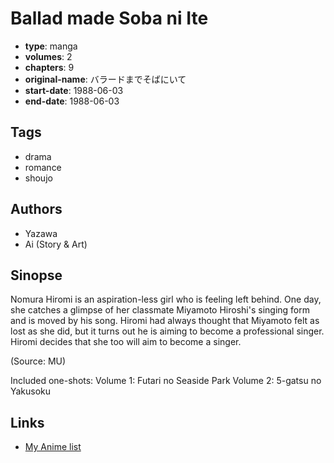 # Ballad made Soba ni Ite

-   **type**: manga
-   **volumes**: 2
-   **chapters**: 9
-   **original-name**: バラードまでそばにいて
-   **start-date**: 1988-06-03
-   **end-date**: 1988-06-03

## Tags

-   drama
-   romance
-   shoujo

## Authors

-   Yazawa
-   Ai (Story & Art)

## Sinopse

Nomura Hiromi is an aspiration-less girl who is feeling left behind. One day, she catches a glimpse of her classmate Miyamoto Hiroshi's singing form and is moved by his song. Hiromi had always thought that Miyamoto felt as lost as she did, but it turns out he is aiming to become a professional singer. Hiromi decides that she too will aim to become a singer.

(Source: MU)

Included one-shots:
Volume 1: Futari no Seaside Park
Volume 2: 5-gatsu no Yakusoku

## Links

-   [My Anime list](https://myanimelist.net/manga/8472/Ballad_made_Soba_ni_Ite)
